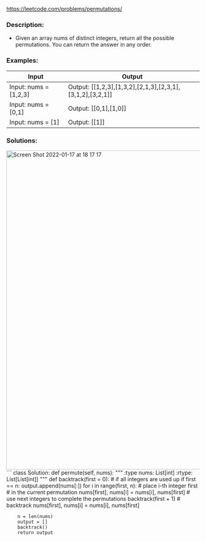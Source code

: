 https://leetcode.com/problems/permutations/



### Description:
- Given an array nums of distinct integers, return all the possible permutations. You can return the answer in any order.




### Examples:
|Input|Output|
|---|---|
|Input: nums = [1,2,3]|Output: [[1,2,3],[1,3,2],[2,1,3],[2,3,1],[3,1,2],[3,2,1]]|
|Input: nums = [0,1]|Output: [[0,1],[1,0]]|
|Input: nums = [1]|Output: [[1]]|



### Solutions:
<img width="831" alt="Screen Shot 2022-01-17 at 18 17 17" src="https://user-images.githubusercontent.com/49216429/149846695-ba6ed4b6-5594-43fc-aa2c-d066d8d4e14a.png">
```
class Solution:
    def permute(self, nums):
        """
        :type nums: List[int]
        :rtype: List[List[int]]
        """
        def backtrack(first = 0):
            # if all integers are used up
            if first == n:  
                output.append(nums[:])
            for i in range(first, n):
                # place i-th integer first 
                # in the current permutation
                nums[first], nums[i] = nums[i], nums[first]
                # use next integers to complete the permutations
                backtrack(first + 1)
                # backtrack
                nums[first], nums[i] = nums[i], nums[first]
        
        n = len(nums)
        output = []
        backtrack()
        return output
```
